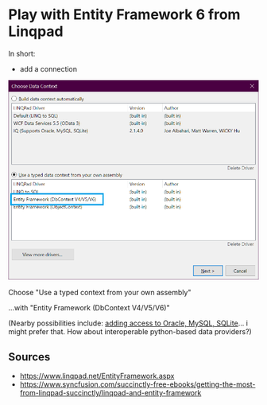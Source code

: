 ﻿# Play with Entity Framework 6 from Linqpad

In short:

- add a connection

![choose connection](choose_connection.png)

Choose "Use a typed context from your own assembly"

...with "Entity Framework (DbContext V4/V5/V6)"

(Nearby possibilities include: [adding access to Oracle, MySQL, SQLite](connect_to_oracle.md)... i might prefer that. How about interoperable python-based data providers?)




## Sources

- https://www.linqpad.net/EntityFramework.aspx
- https://www.syncfusion.com/succinctly-free-ebooks/getting-the-most-from-linqpad-succinctly/linqpad-and-entity-framework
